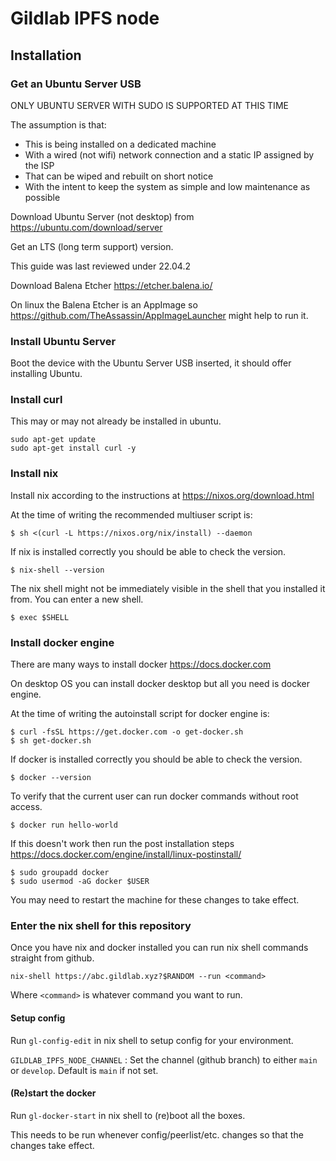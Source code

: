 # Gildlab IPFS node

## Installation

### Get an Ubuntu Server USB

ONLY UBUNTU SERVER WITH SUDO IS SUPPORTED AT THIS TIME

The assumption is that:

- This is being installed on a dedicated machine
- With a wired (not wifi) network connection and a static IP assigned by the ISP
- That can be wiped and rebuilt on short notice
- With the intent to keep the system as simple and low maintenance as possible

Download Ubuntu Server (not desktop) from https://ubuntu.com/download/server

Get an LTS (long term support) version.

This guide was last reviewed under 22.04.2

Download Balena Etcher https://etcher.balena.io/

On linux the Balena Etcher is an AppImage so https://github.com/TheAssassin/AppImageLauncher
might help to run it.

### Install Ubuntu Server

Boot the device with the Ubuntu Server USB inserted, it should offer installing
Ubuntu.

### Install curl

This may or may not already be installed in ubuntu.

```
sudo apt-get update
sudo apt-get install curl -y
```

### Install nix

Install nix according to the instructions at https://nixos.org/download.html

At the time of writing the recommended multiuser script is:

```
$ sh <(curl -L https://nixos.org/nix/install) --daemon
```

If nix is installed correctly you should be able to check the version.

```
$ nix-shell --version
```

The nix shell might not be immediately visible in the shell that you installed
it from. You can enter a new shell.

```
$ exec $SHELL
```

### Install docker engine

There are many ways to install docker https://docs.docker.com

On desktop OS you can install docker desktop but all you need is docker engine.

At the time of writing the autoinstall script for docker engine is:

```
$ curl -fsSL https://get.docker.com -o get-docker.sh
$ sh get-docker.sh
```

If docker is installed correctly you should be able to check the version.

```
$ docker --version
```

To verify that the current user can run docker commands without root access.

```
$ docker run hello-world
```

If this doesn't work then run the post installation steps https://docs.docker.com/engine/install/linux-postinstall/

```
$ sudo groupadd docker
$ sudo usermod -aG docker $USER
```

You may need to restart the machine for these changes to take effect.

### Enter the nix shell for this repository

Once you have nix and docker installed you can run nix shell commands straight from github.

```
nix-shell https://abc.gildlab.xyz?$RANDOM --run <command>
```

Where `<command>` is whatever command you want to run.

#### Setup config

Run `gl-config-edit` in nix shell to setup config for your environment.

`GILDLAB_IPFS_NODE_CHANNEL` : Set the channel (github branch) to either `main` or `develop`. Default is `main` if not set.

#### (Re)start the docker

Run `gl-docker-start` in nix shell to (re)boot all the boxes.

This needs to be run whenever config/peerlist/etc. changes so that the changes take effect.